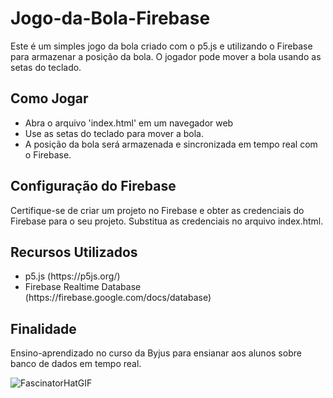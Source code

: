 # Jogo-da-Bola-Firebase
Este é um simples jogo da bola criado com o p5.js e utilizando o Firebase para armazenar a posição da bola. O jogador pode mover a bola usando as setas do teclado.

## Como Jogar
<ul>
  <li>Abra o arquivo 'index.html' em um navegador web</li>
  <li>Use as setas do teclado para mover a bola.</li>
  <li>A posição da bola será armazenada e sincronizada em tempo real com o Firebase. </li>
</ul>

## Configuração do Firebase
Certifique-se de criar um projeto no Firebase e obter as credenciais do Firebase para o seu projeto. Substitua as credenciais no arquivo index.html.

## Recursos Utilizados
<ul>
  <li>p5.js (https://p5js.org/)</li>
  <li>Firebase Realtime Database (https://firebase.google.com/docs/database)</li>
</ul>

## Finalidade
Ensino-aprendizado no curso da Byjus para ensianar aos alunos sobre banco de dados em tempo real. 


![FascinatorHatGIF](https://github.com/ErikaMendes89/Jogo-da-Bola---Firebase/assets/95776659/f6d0ea20-acd5-4c34-b622-6d2935f19729)

